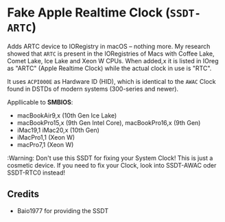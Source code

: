 # Fake Apple Realtime Clock (`SSDT-ARTC`) 
Adds ARTC device to IORegistry in macOS – nothing more. My research showed that `ARTC` is present in the IORegistries of Macs with Coffee Lake, Comet Lake, Ice Lake and Xeon W CPUs. When added,x it is listed in IOreg as "ARTC" (Apple Realtime Clock) while the actual clock in use is "RTC".

It uses `ACPI000E` as Hardware ID (HID), which is identical to the `AWAC` Clock found in DSTDs of modern systems (300-series and newer).

Appllicable to **SMBIOS**:

- macBookAir9,x (10th Gen Ice Lake)
- macBookPro15,x (9th Gen Intel Core), macBookPro16,x (9th Gen)
- iMac19,1 iMac20,x (10th Gen)
- iMacPro1,1 (Xeon W)
- macPro7,1 (Xeon W)

:Warning: Don't use this SSDT for fixing your System Clock! This is just a cosmetic device. If you need to fix your Clock, look into SSDT-AWAC oder SSDT-RTC0 instead!

## Credits
- Baio1977 for providing the SSDT
